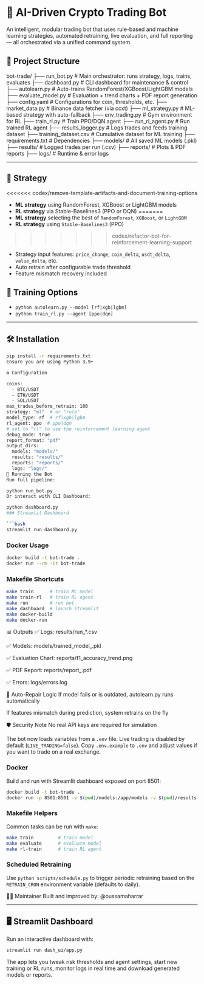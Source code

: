 # 🤖 AI-Driven Crypto Trading Bot

An intelligent, modular trading bot that uses rule-based and machine learning strategies, automated retraining, live evaluation, and full reporting — all orchestrated via a unified command system.


## 📁 Project Structure

bot-trade/
├── run_bot.py # Main orchestrator: runs strategy, logs, trains, evaluates
├── dashboard.py # CLI dashboard for maintenance & control
├── autolearn.py # Auto-trains RandomForest/XGBoost/LightGBM models
├── evaluate_model.py # Evaluation + trend charts + PDF report generation
├── config.yaml # Configurations for coin, thresholds, etc.
├── market_data.py # Binance data fetcher (via ccxt)
├── ml_strategy.py # ML-based strategy with auto-fallback
├── env_trading.py # Gym environment for RL
├── train_rl.py # Train PPO/DQN agent
├── run_rl_agent.py # Run trained RL agent
├── results_logger.py # Logs trades and feeds training dataset
├── training_dataset.csv # Cumulative dataset for ML training
├── requirements.txt # Dependencies
├── models/ # All saved ML models (.pkl)
├── results/ # Logged trades per run (.csv)
├── reports/ # Plots & PDF reports
├── logs/ # Runtime & error logs


---

## 🧠 Strategy

 <<<<<<< codex/remove-template-artifacts-and-document-training-options
- **ML strategy** using RandomForest, XGBoost or LightGBM models
- **RL strategy** via Stable-Baselines3 (PPO or DQN)
 =======
 - **ML strategy** selecting the best of `RandomForest`, `XGBoost`, or `LightGBM`
- **RL strategy** using `Stable-Baselines3` (PPO)
 >>>>>>> codex/refactor-bot-for-reinforcement-learning-support
- Strategy input features: `price_change`, `coin_delta`, `usdt_delta`, `value_delta`, etc.
- Auto retrain after configurable trade threshold
- Feature mismatch recovery included

## 🚀 Training Options
- `python autolearn.py --model [rf|xgb|lgbm]`
- `python train_rl.py --agent [ppo|dqn]`


---


## 🛠️ Installation

```bash
pip install -r requirements.txt
Ensure you are using Python 3.9+

⚙️ Configuration

coins:
  - BTC/USDT
  - ETH/USDT
  - SOL/USDT
max_trades_before_retrain: 100
strategy: "ml"  # or "rule"
model_type: rf  # rf|xgb|lgbm
rl_agent: ppo  # ppo|dqn
# set to "rl" to use the reinforcement learning agent
debug_mode: true
report_format: "pdf"
output_dirs:
  models: "models/"
  results: "results/"
  reports: "reports/"
  logs: "logs/"
🚀 Running the Bot
Run full pipeline:

python run_bot.py
Or interact with CLI Dashboard:

python dashboard.py
### Streamlit Dashboard

```bash
streamlit run dashboard.py
```
### Docker Usage

```bash
docker build -t bot-trade .
docker run --rm -it bot-trade
```
### Makefile Shortcuts

```bash
make train      # train ML model
make train-rl   # train RL agent
make run        # run bot
make dashboard  # launch Streamlit
make docker-build
make docker-run
```



📊 Outputs
✅ Logs: results/run_*.csv

✅ Models: models/trained_model_<timestamp>.pkl

✅ Evaluation Chart: reports/f1_accuracy_trend.png

✅ PDF Report: reports/report_<timestamp>.pdf

✅ Errors: logs/errors.log

🧩 Auto-Repair Logic
If model fails or is outdated, autolearn.py runs automatically

If features mismatch during prediction, system retrains on the fly

🛡️ Security Note
No real API keys are required for simulation

The bot now loads variables from a `.env` file. Live trading is disabled by
default (`LIVE_TRADING=false`). Copy `.env.example` to `.env` and adjust values
if you want to trade on a real exchange.

### Docker

Build and run with Streamlit dashboard exposed on port 8501:

```bash
docker build -t bot-trade .
docker run -p 8501:8501 -v $(pwd)/models:/app/models -v $(pwd)/results:/app/results bot-trade
```

### Makefile Helpers

Common tasks can be run with `make`:

```bash
make train         # train model
make evaluate      # evaluate model
make rl-train      # train RL agent
```

### Scheduled Retraining

Use `python scripts/schedule.py` to trigger periodic retraining based on the
`RETRAIN_CRON` environment variable (defaults to daily).

👨‍💻 Maintainer
Built and improved by: @oussamaharrar



---

## 🖥️ Streamlit Dashboard

Run an interactive dashboard with:

```bash
streamlit run dash_ui/app.py
```

The app lets you tweak risk thresholds and agent settings, start new training or RL runs, monitor logs in real time and download generated models or reports.

